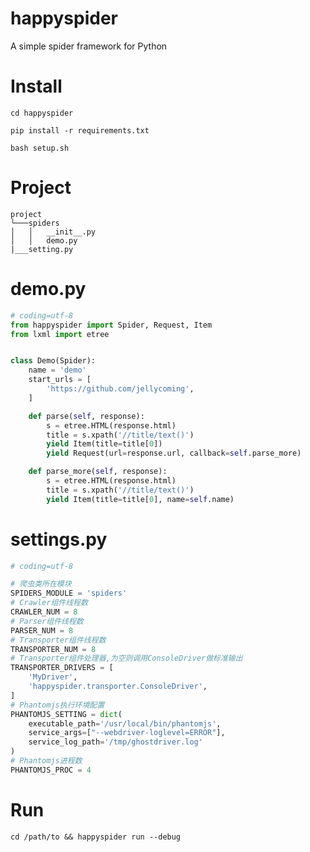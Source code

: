 # happyspider
A simple spider framework for Python
# Install
`cd happyspider`

`pip install -r requirements.txt`

`bash setup.sh`
# Project
```
project
└───spiders
│   │   __init__.py
│   │   demo.py
|___setting.py
```
# demo.py
```py
# coding=utf-8
from happyspider import Spider, Request, Item
from lxml import etree


class Demo(Spider):
    name = 'demo'
    start_urls = [
        'https://github.com/jellycoming',
    ]

    def parse(self, response):
        s = etree.HTML(response.html)
        title = s.xpath('//title/text()')
        yield Item(title=title[0])
        yield Request(url=response.url, callback=self.parse_more)

    def parse_more(self, response):
        s = etree.HTML(response.html)
        title = s.xpath('//title/text()')
        yield Item(title=title[0], name=self.name)
```
# settings.py
```py
# coding=utf-8

# 爬虫类所在模块
SPIDERS_MODULE = 'spiders'
# Crawler组件线程数
CRAWLER_NUM = 8
# Parser组件线程数
PARSER_NUM = 8
# Transporter组件线程数
TRANSPORTER_NUM = 8
# Transporter组件处理器,为空则调用ConsoleDriver做标准输出
TRANSPORTER_DRIVERS = [
    'MyDriver',
    'happyspider.transporter.ConsoleDriver',
]
# Phantomjs执行环境配置
PHANTOMJS_SETTING = dict(
    executable_path='/usr/local/bin/phantomjs',
    service_args=["--webdriver-loglevel=ERROR"],
    service_log_path='/tmp/ghostdriver.log'
)
# Phantomjs进程数
PHANTOMJS_PROC = 4
```
# Run
`cd /path/to && happyspider run --debug`

